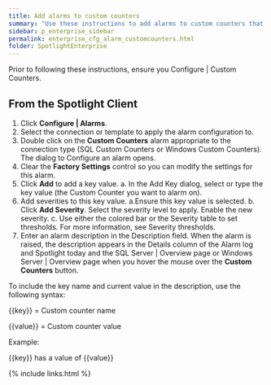 ```yaml
---
title: Add alarms to custom counters
summary: "Use these instructions to add alarms to custom counters that return a numeric value, so that you are alerted when the counter values exceed their thresholds."
sidebar: p_enterprise_sidebar
permalink: enterprise_cfg_alarm_customcounters.html
folder: SpotlightEnterprise
---
```


Prior to following these instructions, ensure you Configure \| Custom Counters.

## From the Spotlight Client

1. Click **Configure \| Alarms**.
2. Select the connection or template to apply the alarm configuration to.
3. Double click on the **Custom Counters** alarm appropriate to the connection type (SQL Custom Counters or Windows Custom Counters). The dialog to Configure an alarm opens.
4. Clear the **Factory Settings** control so you can modify the settings for this alarm.
5. Click **Add** to add a key value.
        a. In the Add Key dialog, select or type the key value (the Custom Counter you want to alarm on).
6. Add severities to this key value.
        a.Ensure this key value is selected.
        b. Click **Add Severity**. Select the severity level to apply. Enable the new severity.
        c. Use either the colored bar or the Severity table to set thresholds. For more information, see Severity thresholds.
7. Enter an alarm description in the Description field. When the alarm is raised, the description appears in the Details column of the Alarm log and Spotlight today and the SQL Server \| Overview page or Windows Server \| Overview page when you hover the mouse over the **Custom Counters** button.

To include the key name and current value in the description, use the following syntax:

{{key}} = Custom counter name

{{value}} = Custom counter value

Example:

{{key}} has a value of {{value}}



{% include links.html %}
